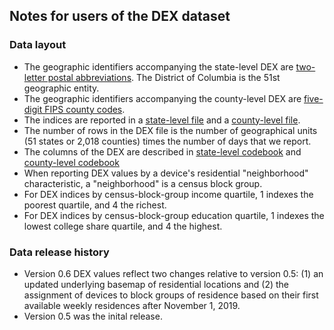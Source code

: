 
## Notes for users of the DEX dataset

### Data layout

- The geographic identifiers accompanying the state-level DEX are [two-letter postal abbreviations](https://en.wikipedia.org/wiki/List_of_U.S._state_abbreviations).
The District of Columbia is the 51st geographic entity.
- The geographic identifiers accompanying the county-level DEX are [five-digit FIPS county codes](https://en.wikipedia.org/wiki/FIPS_county_code).
- The indices are reported in a [state-level file](dex_data/state_dex.csv) and a [county-level file](dex_data/county_dex.csv).
- The number of rows in the DEX file is the number of geographical units (51 states or 2,018 counties) times the number of days that we report.
- The columns of the DEX are described in [state-level codebook](state_dex_codebook.csv) and [county-level codebook](county_dex_codebook.csv)
- When reporting DEX values by a device's residential "neighborhood" characteristic, a "neighborhood" is a census block group.
- For DEX indices by census-block-group income quartile, 1 indexes the poorest quartile, and 4 the richest.
- For DEX indices by census-block-group education quartile, 1 indexes the lowest college share quartile, and 4 the highest.

### Data release history

- Version 0.6 DEX values reflect two changes relative to version 0.5:
(1) an updated underlying basemap of residential locations
and
(2) the assignment of devices to block groups of residence based on their first available weekly residences after November 1, 2019.
- Version 0.5 was the inital release.